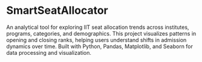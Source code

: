 # SmartSeatAllocator
An analytical tool for exploring IIT seat allocation trends across institutes, programs, categories, and demographics. This project visualizes patterns in opening and closing ranks, helping users understand shifts in admission dynamics over time. Built with Python, Pandas, Matplotlib, and Seaborn for data processing and visualization.

